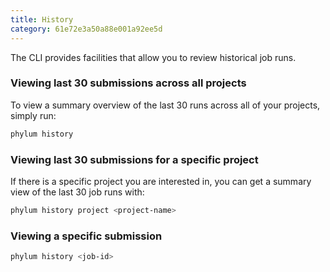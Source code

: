 ```yaml
---
title: History
category: 61e72e3a50a88e001a92ee5d
---
```


The CLI provides facilities that allow you to review historical job runs. 

### Viewing last 30 submissions across all projects
To view a summary overview of the last 30 runs across all of your projects, simply run:
```sh
phylum history
```

### Viewing last 30 submissions for a specific project
If there is a specific project you are interested in, you can get a summary view of the last 30 job runs with:
```sh
phylum history project <project-name>
```

### Viewing a specific submission
```sh
phylum history <job-id>
```
